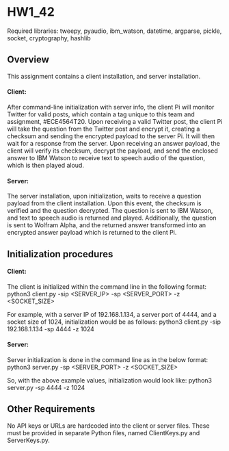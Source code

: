 # HW1_42

Required libraries: tweepy, pyaudio, ibm_watson, datetime, argparse, pickle, socket, cryptography, hashlib

## Overview

This assignment contains a client installation, and server installation. 

#### Client:
After command-line initialization with server info, the client Pi will monitor Twitter for valid posts, which contain a tag unique to this team and assignment, #ECE4564T20. Upon receiving a valid Twitter post, the client Pi will take the question from the Twitter post and encrypt it, creating a checksum and sending the encrypted payload to the server Pi. It will then wait for a response from the server. Upon receiving an answer payload, the client will verify its checksum, decrypt the payload, and send the enclosed answer to IBM Watson to receive text to speech audio of the question, which is then played aloud. 

#### Server:
The server installation, upon initialization, waits to receive a question payload from the client installation. Upon this event, the checksum is verified and the question decrypted. The question is sent to IBM Watson, and text to speech audio is returned and played. Additionally, the question is sent to Wolfram Alpha, and the returned answer transformed into an encrypted answer payload which is returned to the client Pi.

## Initialization procedures

#### Client:
The client is initialized within the command line in the following format:
python3 client.py -sip <SERVER_IP> -sp <SERVER_PORT> -z <SOCKET_SIZE>

For example, with a server IP of 192.168.1.134, a server port of 4444, and a socket size of 1024, initialization would be as follows:
python3 client.py -sip 192.168.1.134 -sp 4444 -z 1024 

#### Server:
Server initialization is done in the command line as in the below format:
python3 server.py -sp <SERVER_PORT> -z <SOCKET_SIZE>

So, with the above example values, initialization would look like:
python3 server.py -sp 4444 -z 1024

## Other Requirements
No API keys or URLs are hardcoded into the client or server files. These must be provided in separate Python files, named ClientKeys.py and ServerKeys.py.